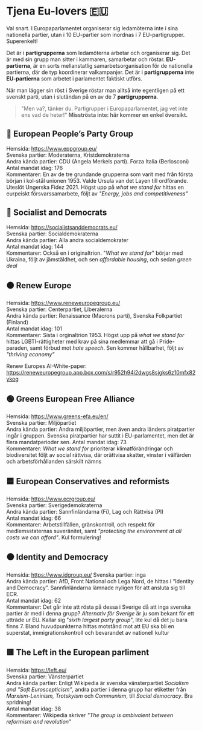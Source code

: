 # Tjena Eu-lovers 🇪🇺

Val snart. I Europaparlamentet organiserar sig ledamöterna inte i sina nationella partier, utan i 10 EU-partier som inordnas i 7 EU-partigrupper. Superenkelt! 

Det är i **partigrupperna** som ledamöterna arbetar och organiserar sig. Det är med sin grupp man sitter i kammaren, samarbetar och röstar. **EU-partierna**, är en sorts mellanstatlig samarbetsorganisation för de nationella partierna, där de typ koordinerar valkampanjer. Det är i **partigrupperna** inte **EU-partierna** som arbetet i parlamentet faktiskt utförs.

När man lägger sin röst i Sverige röstar man alltså inte egentligen på ett svenskt parti, utan i slutändan på en av de 7 **partigrupperna**. 

>"Men va?, tänker du. Partigrupper i Europaparlamentet, jag vet inte ens vad de heter!" **Misströsta inte: här kommer en enkel översikt.**


## 🔵 European People’s Party Group
Hemsida: https://www.eppgroup.eu/  
Svenska partier: Moderaterna, Kristdemokraterna  
Andra kända partier: CDU (Angela Merkels parti). Forza Italia (Berlosconi)  
Antal mandat idag: 176  
Kommentarer: En av de tre grundande grupperna som varit med från första början i kol-stål unionen 1953. Valde Ursula van det Layen till ordförande. Uteslöt Ungerska Fidez 2021.
Högst upp på *what we stand for* hittas en eurpeiskt försvarssamarbete, följt av *"Energy, jobs and competitiveness"*  

## 🔴 Socialist and Democrats
Hemsida: https://socialistsanddemocrats.eu/  
Svenska partier: Socialdemokraterna  
Andra kända partier: Alla andra socialdemokrater  
Antal mandat idag: 144  
Kommentarer: Också en i originaltrion. "*What we stand for*" börjar med Ukraina, följt av jämstäldhet, och sen *affordable housing*, och sedan *green deal*  

## 🟠 Renew Europe
Hemsida: https://www.reneweuropegroup.eu/  
Svenska partier: Centerpartiet, Liberalerna  
Andra kända partier: Renaissance (Macrons parti), Svenska Folkpartiet (Finland)  
Antal mandat idag: 101  
Kommentarer: Sista i orginaltrion 1953. Högst upp på *what we stand for* hittas LGBTI-rättigheter med krav på sina medlemmar att gå i Pride-paraden, samt förbud mot *hate speech*. Sen kommer hållbarhet, följt av *"thriving economy"*  

Renew Europes AI-White-paper: https://reneweuropegroup.app.box.com/s/r952h94i2dwgs8sjgks6z10mfx82ykog

## 🟢 Greens European Free Alliance
Hemsida: https://www.greens-efa.eu/en/  
Svenska partier: Miljöpartiet  
Andra kända partier: Andra miljöpartier, men även andra länders piratpartier ingår i gruppen. Svenska piratpartier har suttit i EU-parlamentet, men det är flera mandatperioder sen.
Antal mandat idag: 73  
Kommentarer: *What we stand for* prioriterar klimatförändringar och biodiversitet följt av social rättvisa, där orättvisa skatter, vinster i välfärden och arbetsförhållanden särskilt nämns  

## 🟦 European Conservatives and reformists
Hemsida: https://www.ecrgroup.eu/  
Svenska partier: Sverigedemokraterna  
Andra kända partier: Sannfinländarna (Fi), Lag och Rättvisa (Pl)  
Antal mandat idag: 66  
Kommentarer: Arbetstillfällen, gränskontroll, och respekt för medlemsstaternas suveränitet, samt *"protecting the environment at all costs we can afford"*. Kul formulering!  

## ⚫️ Identity and Democracy
Hemsida: https://www.idgroup.eu/
Svenska partier: inga  
Andra kända partier: AfD, Front National och Lega Nord, de hittas i “Identity and Democracy”. Sannfinländarna lämnade nyligen för att ansluta sig till ECR.  
Antal mandat idag: 62  
Kommentarer: Det går inte att rösta på dessa i Sverige då att inga svenska partier är med i denna grupp? *Alternativ för Sverige* är ju som bekant för ett utträde ur EU. Kallar sig "*sixth largest party group*", lite kul då det ju bara finns 7. Bland huvudpunkterna hittas motstånd mot att EU ska bli en superstat, immigrationskontroll och bevarandet av nationell kultur  


## 🟥 The Left in the European parliment
Hemsida: https://left.eu/  
Svenska partier: Vänsterpartiet  
Andra kända partier: Enligt Wikipedia är svenska vänsterpartiet *Socialism and "Soft Euroscepticism"*, andra partier i denna grupp har etiketter från *Marxism-Leninism, Trotskyism* och *Communism*, till *Social democracy*. Bra spridning!  
Antal mandat idag: 38  
Kommentarer: Wikipedia skriver *"The group is ambivalent between reformism and revolution"*  
